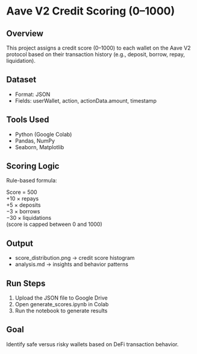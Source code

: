 # Aave V2 Credit Scoring (0–1000)

## Overview

This project assigns a credit score (0–1000) to each wallet on the Aave V2 protocol based on their transaction history (e.g., deposit, borrow, repay, liquidation).

## Dataset

- Format: JSON  
- Fields: userWallet, action, actionData.amount, timestamp

## Tools Used

- Python (Google Colab)  
- Pandas, NumPy  
- Seaborn, Matplotlib

## Scoring Logic

Rule-based formula:

Score = 500  
+10 × repays  
+5 × deposits  
−3 × borrows  
−30 × liquidations  
(score is capped between 0 and 1000)

## Output

- score_distribution.png → credit score histogram  
- analysis.md → insights and behavior patterns

## Run Steps

1. Upload the JSON file to Google Drive  
2. Open generate_scores.ipynb in Colab  
3. Run the notebook to generate results

## Goal

Identify safe versus risky wallets based on DeFi transaction behavior.
